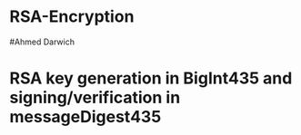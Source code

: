 # RSA-Encryption
#Ahmed Darwich

# RSA key generation in BigInt435 and signing/verification in messageDigest435
